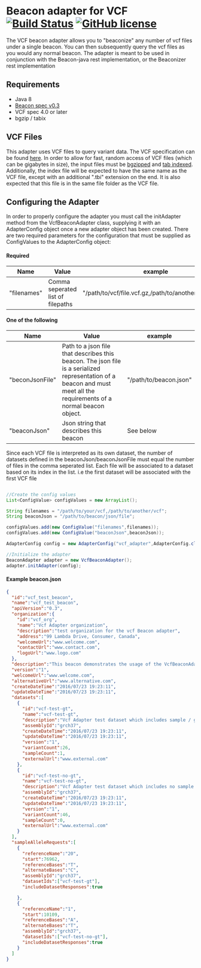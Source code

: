 # Beacon adapter for VCF [![Build Status](https://travis-ci.org/mcupak/beacon-adapter-vcf.svg?branch=develop)](https://travis-ci.org/mcupak/beacon-adapter-vcf) [![GitHub license](https://img.shields.io/badge/license-Apache%202-blue.svg)](https://raw.githubusercontent.com/mcupak/beacon-adapter-vcf/develop/LICENSE)

The VCF beacon adapter allows you to "beaconize" any number of vcf files under a single beacon. You can then subsequently query the vcf files as you would any normal beacon. The adapter is meant to be used in conjunction with the Beacon-java rest implementation, or the Beaconizer rest implementation


## Requirements

 - Java 8
 - [Beacon spec v0.3](https://github.com/ga4gh/beacon-team)
 - VCF spec 4.0 or later
 - bgzip / tabix

 
## VCF Files

This adapter uses VCF files to query variant data. The VCF specification can be found [here](https://samtools.github.io/hts-specs/VCFv4.3.pdf). In order to allow for fast, random access of VCF files (which can be gigabytes in size), the input files must be [bgzipped](http://www.htslib.org/doc/tabix.html) and [tab indexed](http://www.htslib.org/doc/tabix.html). Additionally, the index file will be expected to have the same name as the VCF file, except with an additional ".tbi" extension on the end. It is also expected that this file is in the same file folder as the VCF file.

## Configuring the Adapter

In order to properly configure the adapter you must call the initAdapter method from the VcfBeaconAdapter class, supplying it with an AdapterConfig object once a new adapter object has been created.
There are two required parameters for the configuration that must be supplied as ConfigValues to the AdapterConfig object:

#### Required
| Name | Value | example |
|--- | ---| --- |
| "filenames" | Comma seperated list of filepaths | "/path/to/vcf/file.vcf.gz,/path/to/another/file.vcf.gz"   |

#### One of the following
| Name | Value | example |
|--- | ---| --- |
| "beconJsonFile" | Path to a json file that describes this beacon. The json file is a serialized representation of a beacon and must meet all the requirements of a normal beacon object. | "/path/to/beacon.json" |
| "beaconJson" | Json string that describes this beacon | See below |

Since each VCF file is interpreted as its own dataset, the number of datasets defined in the beaconJson/beaconJsonFile must equal the number of files in the comma seperated list. Each file will be associated to a dataset based on its index in the list. i.e the first dataset will be associated with the first VCF file

```java

//Create the config values
List<ConfigValue> configValues = new ArrayList();

String filenames = "/path/to/your/vcf,/path/to/another/vcf";
String beaconJson = "/path/to/beacon/json/file";

configValues.add(new ConfigValue("filenames",filenames));
configValues.add(new ConfigValue("beaconJson",beaconJson));

AdapterConfig config = new AdapterConfig("vcf_adapter",AdapterConfig.class.getName,configValues);

//Initialize the adapter
BeaconAdapter adapter = new VcfBeaconAdapter();
adapter.initAdapter(config);


```

#### Example beacon.json

```json
{
  "id":"vcf_test_beacon",
  "name":"vcf_test_beacon",
  "apiVersion":"0.3",
  "organization":{
    "id":"vcf_org",
    "name":"Vcf Adapter organization",
    "description":"test organization for the vcf Beacon adapter",
    "address":"99 Lambda Drive, Consumer, Canada",
    "welcomeUrl":"www.welcome.com",
    "contactUrl":"www.contact.com",
    "logoUrl":"www.logo.com"
  },
  "description":"This beacon demonstrates the usage of the VcfBeaconAdapter",
  "version":"1",
  "welcomeUrl":"www.welcome.com",
  "alternativeUrl":"www.alternative.com",
  "createDateTime":"2016/07/23 19:23:11",
  "updateDateTime":"2016/07/23 19:23:11",
  "datasets":[
    {
      "id":"vcf-test-gt",
      "name":"vcf-test-gt",
      "description":"Vcf Adapter test dataset which includes sample / gt info",
      "assemblyId":"grch37",
      "createDateTime":"2016/07/23 19:23:11",
      "updateDateTime":"2016/07/23 19:23:11",
      "version":"1",
      "variantCount":26,
      "sampleCount":1,
      "externalUrl":"www.external.com"
    },
    {
      "id":"vcf-test-no-gt",
      "name":"vcf-test-no-gt",
      "description":"Vcf Adapter test dataset which includes no sample / gt info",
      "assemblyId":"grch37",
      "createDateTime":"2016/07/23 19:23:11",
      "updateDateTime":"2016/07/23 19:23:11",
      "version":"1",
      "variantCount":46,
      "sampleCount":0,
      "externalUrl":"www.external.com"
    }
  ],
  "sampleAlleleRequests":[
    {
      "referenceName":"20",
      "start":76962,
      "referenceBases":"T",
      "alternateBases":"C",
      "assemblyId":"grch37",
      "datasetIds":["vcf-test-gt"],
      "includeDatasetResponses":true

    },
    {
      "referenceName":"1",
      "start":10109,
      "referenceBases":"A",
      "alternateBases":"T",
      "assemblyId":"grch37",
      "datasetIds":["vcf-test-no-gt"],
      "includeDatasetResponses":true
    }
  ]
}
```

